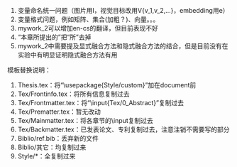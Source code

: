 1. 变量命名统一问题（图片用I，视觉目标改用V{v_1,v_2,...}，embedding用e）
2. 变量格式问题，例如矩阵、集合(加粗？)、向量。。。
3. mywork_2可以增加en-cs的翻译，但目前表现不好
4. “本章所提出的”把“所”去掉
5. mywork_2中需要提及显式融合方法和隐式融合方法的结合，但是目前没有在实验中有明显证明隐式融合方法有用


模板替换说明：
1. Thesis.tex：将“\usepackage{Style/custom}”加在document前
2. Tex/Frontinfo.tex：将所有信息复制过去
3. Tex/Frontmatter.tex：将“\input{Tex/0_Abstract}”复制过去
4. Tex/Prematter.tex：暂无改动
5. Tex/Mainmatter.tex：将各章节的\input复制过去
6. Tex/Backmatter.tex：已发表论文、专利复制过去，注意注销不需要写的部分
7. Biblio/ref.bib：丢弃新的文件
8. Biblio/其它：均复制过来
9. Style/*：全复制过来